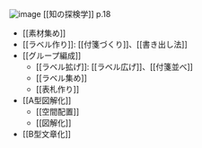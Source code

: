 
![image](https://gyazo.com/72aa3e14846f037223854bb2d895b992/thumb/1000)
[[知の探検学]] p.18

- [[素材集め]]
- [[ラベル作り]]: [[付箋づくり]]、[[書き出し法]]
- [[グループ編成]]
    - [[ラベル拡げ]]: [[ラベル広げ]]、[[付箋並べ]]
    - [[ラベル集め]]
    - [[表札作り]]
- [[A型図解化]]
    - [[空間配置]]
    - [[図解化]]
- [[B型文章化]]
